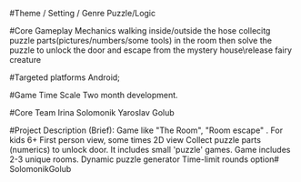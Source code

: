 #Theme / Setting / Genre
Puzzle/Logic

#Core Gameplay Mechanics
walking inside/outside the hose collecitg puzzle parts(pictures/numbers/some tools) in the room
then solve the puzzle to unlock the door and escape from the mystery house\release fairy creature

#Targeted platforms
Android;

#Game Time Scale
Two month development.

#Core Team
Irina Solomonik
Yaroslav Golub 

#Project Description (Brief):
Game like "The Room", "Room escape" .
For kids 6+
First  person view, some times 2D view
Collect puzzle parts (numerics) to unlock door.
It includes small 'puzzle' games. 
Game includes 2-3 unique rooms.
Dynamic puzzle generator
Time-limit rounds option# SolomonikGolub
